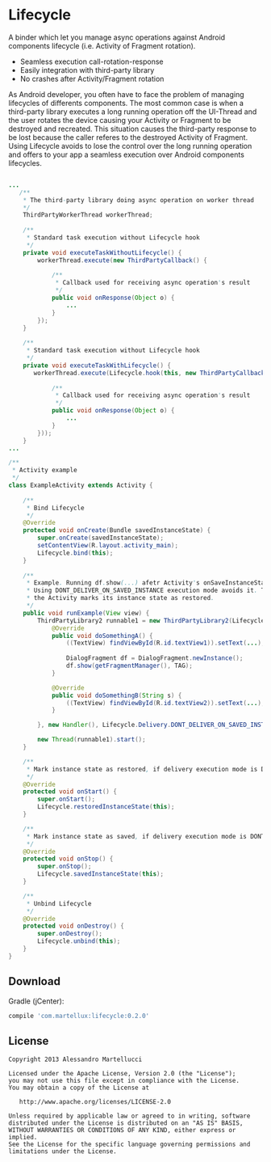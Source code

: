 # Lifecycle
A binder which let you manage async operations against Android components lifecycle (i.e. Activity of Fragment rotation). 

* Seamless execution call-rotation-response
* Easily integration with third-party library
* No crashes after Activity/Fragment rotation 

As Android developer, you often have to face the problem of managing lifecycles of differents components. The most common case is when a third-party library executes a long running operation off the UI-Thread and the user rotates the device causing your Activity or Fragment to be destroyed and recreated. This situation causes the third-party response to be lost because the caller referes to the destroyed Activity of Fragment. Using Lifecycle avoids to lose the control over the long running operation and offers to your app a seamless execution over Android components lifecycles.

```java

...
   /**
    * The third-party library doing async operation on worker thread
    */
    ThirdPartyWorkerThread workerThread;
   
    /**
     * Standard task execution without Lifecycle hook
     */
    private void executeTaskWithoutLifecycle() {
        workerThread.execute(new ThirdPartyCallback() {
        
            /**
             * Callback used for receiving async operation's result
             */
            public void onResponse(Object o) {
                ...
            }
        });
    }
    
    /**
     * Standard task execution without Lifecycle hook
     */
    private void executeTaskWithLifecycle() {
       workerThread.execute(Lifecycle.hook(this, new ThirdPartyCallback() {
            
            /**
             * Callback used for receiving async operation's result
             */
            public void onResponse(Object o) {
                ...
            }
        }));
    }
...

/**
 * Activity example
 */
class ExampleActivity extends Activity {
    
    /**
     * Bind Lifecycle
     */
    @Override
    protected void onCreate(Bundle savedInstanceState) {
        super.onCreate(savedInstanceState);
        setContentView(R.layout.activity_main);
        Lifecycle.bind(this);
    }
    
    /**
     * Example. Running df.show(...) afetr Activity's onSaveInstanceState causes IllegaleStateException to be thrown.
     * Using DONT_DELIVER_ON_SAVED_INSTANCE execution mode avoids it. The execution of method doSomethindA is enqueued until
     * the Activity marks its instance state as restored.
     */
    public void runExample(View view) {
        ThirdPartyLibrary2 runnable1 = new ThirdPartyLibrary2(Lifecycle.hook(this, new MyInterface2() {
            @Override
            public void doSomethingA() {
                ((TextView) findViewById(R.id.textView1)).setText(...);
                
                DialogFragment df = DialogFragment.newInstance();
                df.show(getFragmentManager(), TAG);
            }

            @Override
            public void doSomethingB(String s) {
                ((TextView) findViewById(R.id.textView2)).setText(...);
            }

        }, new Handler(), Lifecycle.Delivery.DONT_DELIVER_ON_SAVED_INSTANCE));

        new Thread(runnable1).start();
    }

    /**
     * Mark instance state as restored, if delivery execution mode is DONT_DELIVER_ON_SAVED_INSTANCE
     */
    @Override
    protected void onStart() {
        super.onStart();
        Lifecycle.restoredInstanceState(this);
    }

    /**
     * Mark instance state as saved, if delivery execution mode is DONT_DELIVER_ON_SAVED_INSTANCE
     */
    @Override
    protected void onStop() {
        super.onStop();
        Lifecycle.savedInstanceState(this);
    }

    /**
     * Unbind Lifecycle
     */
    @Override
    protected void onDestroy() {
        super.onDestroy();
        Lifecycle.unbind(this);
    }
}
```

Download
--------

Gradle (jCenter):
```groovy
compile 'com.martellux:lifecycle:0.2.0'
```

License
-------

    Copyright 2013 Alessandro Martellucci

    Licensed under the Apache License, Version 2.0 (the "License");
    you may not use this file except in compliance with the License.
    You may obtain a copy of the License at

       http://www.apache.org/licenses/LICENSE-2.0

    Unless required by applicable law or agreed to in writing, software
    distributed under the License is distributed on an "AS IS" BASIS,
    WITHOUT WARRANTIES OR CONDITIONS OF ANY KIND, either express or implied.
    See the License for the specific language governing permissions and
    limitations under the License.

[1]: https://search.maven.org/remote_content?g=com.martellux&a=lifecycle&v=LATEST
